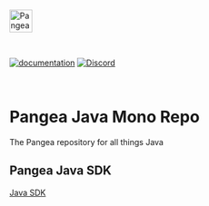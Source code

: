 <p>
  <br />
  <a href="https://pangea.cloud?utm_source=github&utm_medium=node-sdk" target="_blank" rel="noopener noreferrer">
    <img src="https://pangea-marketing.s3.us-west-2.amazonaws.com/pangea-color.svg" alt="Pangea Logo" height="40">
  </a>
  <br />
</p>

<p>
<br />

[![documentation](https://img.shields.io/badge/documentation-pangea-blue?style=for-the-badge&labelColor=551B76)](https://pangea.cloud/docs/sdk/java/)
[![Discord](https://img.shields.io/discord/1017567751818182786?color=%23551b76&label=Discord&logo=discord&logoColor=%23FFFFFF&style=for-the-badge)](https://discord.gg/z7yXhC7cQr)

<br />
</p>

# Pangea Java Mono Repo

The Pangea repository for all things Java

## Pangea Java SDK

[Java SDK](https://github.com/pangeacyber/pangea-java/tree/main/packages/pangea-sdk)


